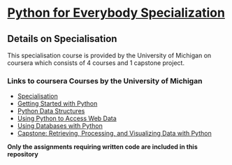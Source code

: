 # [Python for Everybody Specialization](https://www.coursera.org/specializations/python)

## **Details on Specialisation**
This specialisation course is provided by the University of Michigan on coursera which consists of 4 courses and 1 capstone project.

### **Links to coursera Courses by the University of Michigan**
- <a href="https://www.coursera.org/specializations/python">Specialisation</a><br />
- <a href="https://www.coursera.org/learn/python">Getting Started with Python</a><br />
- <a href="https://www.coursera.org/learn/python-data">Python Data Structures</a><br />
- <a href="https://www.coursera.org/learn/python-network-data">Using Python to Access Web Data</a><br />
- <a href="https://www.coursera.org/learn/python-databases">Using Databases with Python</a>
- <a href="https://www.coursera.org/learn/python-data-visualization">Capstone: Retrieving, Processing, and Visualizing Data with Python</a>

**Only the assignments requiring written code are included in this repository**
